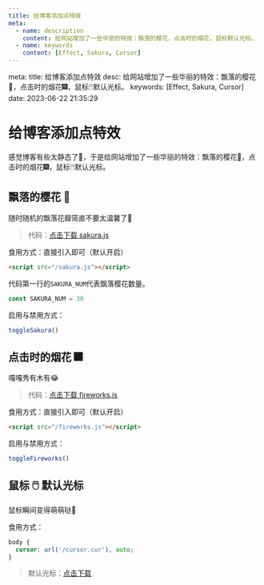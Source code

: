```yaml
---
title: 给博客添加点特效
meta:
  - name: description
    content: 给网站增加了一些华丽的特效：飘落的樱花，点击时的烟花，鼠标默认光标。
  - name: keywords
    content: [Effect, Sakura, Cursor]
---
```


<route lang="yaml">
meta:
  title: 给博客添加点特效
  desc: 给网站增加了一些华丽的特效：飘落的樱花🌸，点击时的烟花🎆，鼠标🖱️默认光标。
  keywords: [Effect, Sakura, Cursor]
  date: 2023-06-22 21:35:29
</route>

# 给博客添加点特效

感觉博客有些太静态了🧐，于是给网站增加了一些华丽的特效：飘落的樱花🌸，点击时的烟花🎆，鼠标🖱️默认光标。

## 飘落的樱花 🌸

随时随机的飘落花瓣简直不要太温馨了🤗

> 代码：<a href="/sakura.js" download="sakura.js">点击下载 sakura.js</a>

食用方式：直接引入即可（默认开启）

```html
<script src="/sakura.js"></script>
```

代码第一行的`SAKURA_NUM`代表飘落樱花数量。

```ts
const SAKURA_NUM = 30
```

启用与禁用方式：

```ts
toggleSakura()
```

## 点击时的烟花 🎆

嘎嘎秀有木有😂

> 代码：<a href="/fireworks.js" download="fireworks.js">点击下载 fireworks.js</a>

食用方式：直接引入即可（默认开启）

```html
<script src="/fireworks.js"></script>
```

启用与禁用方式：
```ts
toggleFireworks()
```

## 鼠标 🖱️ 默认光标

鼠标瞬间变得萌萌哒🤪

食用方式：

```css
body {
  cursor: url('/cursor.cur'), auto;
}
```

> 默认光标：<a href="/cursor.cur" download="cursor.cur">点击下载</a>
